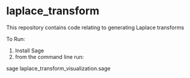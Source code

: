 # laplace_transform
This repository contains code relating to generating Laplace transforms

To Run:

1) Install Sage
2) from the command line run:

sage laplace_transform_visualization.sage

